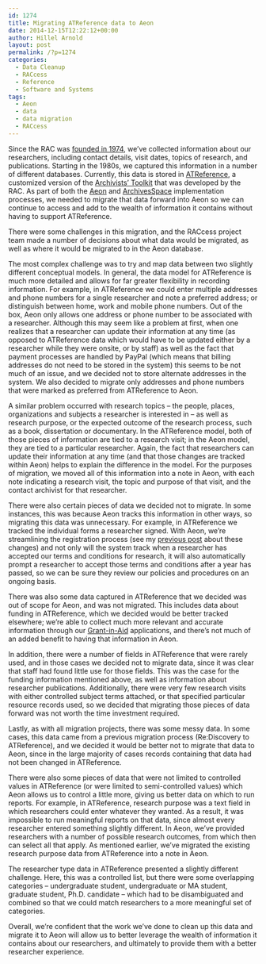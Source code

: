 ```yaml
---
id: 1274
title: Migrating ATReference data to Aeon
date: 2014-12-15T12:22:12+00:00
author: Hillel Arnold
layout: post
permalink: /?p=1274
categories:
  - Data Cleanup
  - RACcess
  - Reference
  - Software and Systems
tags:
  - Aeon
  - data
  - data migration
  - RACcess
---
```

Since the RAC was [founded in 1974](http://rockarch.org/about/), we’ve collected information about our researchers, including contact details, visit dates, topics of research, and publications. Starting in the 1980s, we captured this information in a number of different databases. Currently, this data is stored in [ATReference](https://github.com/RockefellerArchiveCenter/ATReference), a customized version of the [Archivists’ Toolkit](http://www.archiviststoolkit.org/) that was developed by the RAC. As part of both the [Aeon](http://www.atlas-sys.com/aeon/) and [ArchivesSpace](http://archivesspace.org/) implementation processes, we needed to migrate that data forward into Aeon so we can continue to access and add to the wealth of information it contains without having to support ATReference.<!--more-->

There were some challenges in this migration, and the RACcess project team made a number of decisions about what data would be migrated, as well as where it would be migrated to in the Aeon database.

The most complex challenge was to try and map data between two slightly different conceptual models. In general, the data model for ATReference is much more detailed and allows for far greater flexibility in recording information. For example, in ATReference we could enter multiple addresses and phone numbers for a single researcher and note a preferred address; or distinguish between home, work and mobile phone numbers. Out of the box, Aeon only allows one address or phone number to be associated with a researcher. Although this may seem like a problem at first, when one realizes that a researcher can update their information at any time (as opposed to ATReference data which would have to be updated either by a researcher while they were onsite, or by staff) as well as the fact that payment processes are handled by PayPal (which means that billing addresses do not need to be stored in the system) this seems to be not much of an issue, and we decided not to store alternate addresses in the system. We also decided to migrate only addresses and phone numbers that were marked as preferred from ATReference to Aeon.

A similar problem occurred with research topics – the people, places, organizations and subjects a researcher is interested in – as well as research purpose, or the expected outcome of the research process, such as a book, dissertation or documentary. In the ATReference model, both of those pieces of information are tied to a research visit; in the Aeon model, they are tied to a particular researcher. Again, the fact that researchers can update their information at any time (and that those changes are tracked within Aeon) helps to explain the difference in the model. For the purposes of migration, we moved all of this information into a note in Aeon, with each note indicating a research visit, the topic and purpose of that visit, and the contact archivist for that researcher.

There were also certain pieces of data we decided not to migrate. In some instances, this was because Aeon tracks this information in other ways, so migrating this data was unnecessary. For example, in ATReference we tracked the individual forms a researcher signed. With Aeon, we’re streamlining the registration process (see my [previous post](http://rockarch.org/programs/digital/bitsandbytes/?p=1258) about these changes) and not only will the system track when a researcher has accepted our terms and conditions for research, it will also automatically prompt a researcher to accept those terms and conditions after a year has passed, so we can be sure they review our policies and procedures on an ongoing basis.

There was also some data captured in ATReference that we decided was out of scope for Aeon, and was not migrated. This includes data about funding in ATReference, which we decided would be better tracked elsewhere; we’re able to collect much more relevant and accurate information through our [Grant-in-Aid](http://rockarch.org/grants/generalgia.php) applications, and there’s not much of an added benefit to having that information in Aeon.

In addition, there were a number of fields in ATReference that were rarely used, and in those cases we decided not to migrate data, since it was clear that staff had found little use for those fields. This was the case for the funding information mentioned above, as well as information about researcher publications. Additionally, there were very few research visits with either controlled subject terms attached, or that specified particular resource records used, so we decided that migrating those pieces of data forward was not worth the time investment required.

Lastly, as with all migration projects, there was some messy data. In some cases, this data came from a previous migration process (Re:Discovery to ATReference), and we decided it would be better not to migrate that data to Aeon, since in the large majority of cases records containing that data had not been changed in ATReference.

There were also some pieces of data that were not limited to controlled values in ATReference (or were limited to semi-controlled values) which Aeon allows us to control a little more, giving us better data on which to run reports. For example, in ATReference, research purpose was a text field in which researchers could enter whatever they wanted. As a result, it was impossible to run meaningful reports on that data, since almost every researcher entered something slightly different. In Aeon, we’ve provided researchers with a number of possible research outcomes, from which then can select all that apply. As mentioned earlier, we’ve migrated the existing research purpose data from ATReference into a note in Aeon.

The researcher type data in ATReference presented a slightly different challenge. Here, this was a controlled list, but there were some overlapping categories – undergraduate student, undergraduate or MA student, graduate student, Ph.D. candidate – which had to be disambiguated and combined so that we could match researchers to a more meaningful set of categories.

Overall, we’re confident that the work we’ve done to clean up this data and migrate it to Aeon will allow us to better leverage the wealth of information it contains about our researchers, and ultimately to provide them with a better researcher experience.
